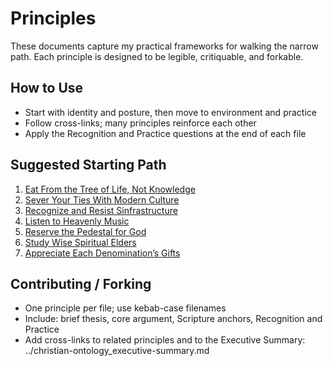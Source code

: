 # Principles

These documents capture my practical frameworks for walking the narrow path. Each principle is designed to be legible, critiquable, and forkable.

## How to Use
- Start with identity and posture, then move to environment and practice
- Follow cross-links; many principles reinforce each other
- Apply the Recognition and Practice questions at the end of each file

## Suggested Starting Path
1. [Eat From the Tree of Life, Not Knowledge](eat-from-the-tree-of-life-not-knowledge.md)
2. [Sever Your Ties With Modern Culture](sever-your-ties-with-modern-culture.md)
3. [Recognize and Resist Sinfrastructure](recognize-and-resist-sinfrastructure.md)
4. [Listen to Heavenly Music](listen-to-heavenly-music.md)
5. [Reserve the Pedestal for God](reserve-the-pedestal-for-god.md)
6. [Study Wise Spiritual Elders](study-wise-spiritual-elders.md)
7. [Appreciate Each Denomination’s Gifts](appreciate-each-denominations-gifts.md)

## Contributing / Forking
- One principle per file; use kebab-case filenames
- Include: brief thesis, core argument, Scripture anchors, Recognition and Practice
- Add cross-links to related principles and to the Executive Summary: ../christian-ontology_executive-summary.md

